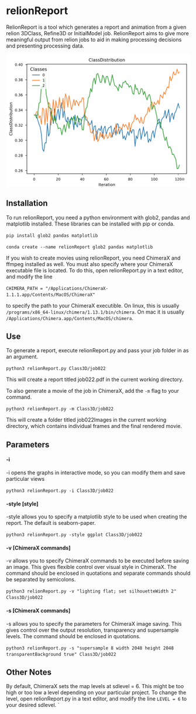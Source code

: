 # relionReport
RelionReport is a tool which generates a report and animation from a given relion 3DClass, Refine3D or InitialModel job. 
RelionReport aims to give more meaningful output from relion jobs to aid in making processing decisions and presenting processing data.

![GitHub Logo](/images/distribution.png)

## Installation
To run relionReport, you need a python environment with glob2, pandas and matplotlib installed. These libraries can be installed with pip or conda.

`pip install glob2 pandas matplotlib`

`conda create --name relionReport glob2 pandas matplotlib`

If you wish to create movies using relionReport, you need ChimeraX and ffmpeg installed as well. You must also specify where your ChimeraX executable file is located. To do this, open relionReport.py in a text editor, and modify the line

`CHIMERA_PATH = "/Applications/ChimeraX-1.1.1.app/Contents/MacOS/ChimeraX"` 

to specify the path to your ChimeraX executible. On linux, this is usually `/programs/x86_64-linux/chimera/1.13.1/bin/chimera`. On mac it is usually `/Applications/Chimera.app/Contents/MacOS/chimera`.

## Use
To generate a report, execute relionReport.py and pass your job folder in as an argument.

`python3 relionReport.py Class3D/job022`

This will create a report titled job022.pdf in the current working directory.

To also generate a movie of the job in ChimeraX, add the `-m` flag to your command.

`python3 relionReport.py -m Class3D/job022`

This will create a folder titled job022Images in the current working directory, which contains individual frames and the final rendered movie.

## Parameters

#### -i

-i opens the graphs in interactive mode, so you can modify them and save particular views

`python3 relionReport.py -i Class3D/job022`

#### -style [style]
-style allows you to specify a matplotlib style to be used when creating the report. The default is seaborn-paper.

`python3 relionReport.py -style ggplot Class3D/job022`

#### -v [ChimeraX commands]

-v allows you to specify ChimeraX commands to be executed before saving an image. This gives flexible control over visual style in ChimeraX.
The command should be enclosed in quotations and separate commands should be separated by semicolons.

`python3 relionReport.py -v "lighting flat; set silhouetteWidth 2" Class3D/job022`

#### -s [ChimeraX commands]

-s allows you to specify the parameters for ChimeraX image saving. This gives control over the output resolution, transparency and supersample levels.
The command should be enclosed in quotations.

`python3 relionReport.py -s "supersample 8 width 2048 height 2048 transparentBackground true" Class3D/job022`

## Other Notes

By default, ChimeraX sets the map levels at sdlevel = 6. This might be too high or too low a level depending on your particular project. To change the level, open relionReport.py in a text editor, and modify the line `LEVEL = 6` to your desired sdlevel.
`
